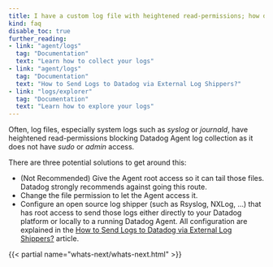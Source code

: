 ```yaml
---
title: I have a custom log file with heightened read-permissions; how do I send it to Datadog?
kind: faq
disable_toc: true
further_reading:
- link: "agent/logs"
  tag: "Documentation"
  text: "Learn how to collect your logs"
- link: "agent/logs"
  tag: "Documentation"
  text: "How to Send Logs to Datadog via External Log Shippers?"
- link: "logs/explorer"
  tag: "Documentation"
  text: "Learn how to explore your logs"
---
```


Often, log files, especially system logs such as *syslog* or *journald*, have heightened read-permissions blocking Datadog Agent log collection as it does not have *sudo* or *admin* access.  

There are three potential solutions to get around this:  

* (Not Recommended) Give the Agent root access so it can tail those files. Datadog strongly recommends against going this route.
* Change the file permission to let the Agent access it.
* Configure an open source log shipper (such as Rsyslog, NXLog, ...) that has root access to send those logs either directly to your Datadog platform or locally to a running Datadog Agent. All configuration are explained in the [How to Send Logs to Datadog via External Log Shippers?][1] article.

{{< partial name="whats-next/whats-next.html" >}}

[1]: /logs/faq/how-to-send-logs-to-datadog-via-external-log-shippers
